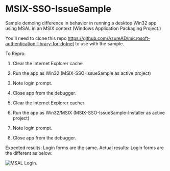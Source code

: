 # MSIX-SSO-IssueSample
Sample demoing difference in behavior in running a desktop Win32 app using MSAL in an MSIX context (Windows Application Packaging Project.)

You'll need to clone this repo https://github.com/AzureAD/microsoft-authentication-library-for-dotnet to use with the sample.

To Repro:
1. Clear the Internet Explorer cache

1. Run the app as Win32 (MSIX-SSO-IssueSample as active project)

1. Note login prompt.

1. Close app from the debugger.

1. Clear the Internet Explorer cacher

1. Run the app as Win32/MSIX (MSIX-SSO-IssueSample-Installer as active project)

1. Note login prompt.

1. Close app from the debugger.

Expected results:
Login forms are the same.
Actual results:
Login forms are the different as below:

![MSAL Login](https://www.iheartux.xyz/scratch/msalissue.png).





